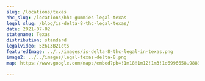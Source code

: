 ```yaml
---
slug: /locations/texas
hhc_slug: /locations/hhc-gummies-legal-texas
legal_slug: /blog/is-delta-8-thc-legal-texas/
date: 2021-07-02
statename: Texas
distribution: standard 
legalvideo: 5z6I3B21cts
featuredImage: ../../images/is-delta-8-thc-legal-in-texas.png
image2: ../../images/legal-texas-delta-8.png
map: https://www.google.com/maps/embed?pb=!1m18!1m12!1m3!1d6996658.988303374!2d-104.56889830022604!3d31.100353207871866!2m3!1f0!2f0!3f0!3m2!1i1024!2i768!4f13.1!3m3!1m2!1s0x864070360b823249%3A0x16eb1c8f1808de3c!2sTexas!5e0!3m2!1sen!2sus!4v1624558235841!5m2!1sen!2sus

---
```

